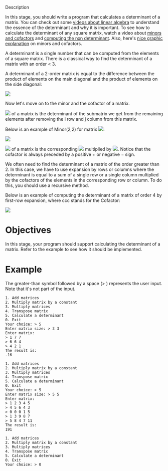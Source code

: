 Description

In this stage, you should write a program that calculates a determinant of a matrix. You can check out some [videos about linear algebra](https://www.youtube.com/playlist?list=PLZHQObOWTQDPD3MizzM2xVFitgF8hE_ab) to understand the essence of the determinant and why it is important. To see how to calculate the determinant of any square matrix, watch a video about [minors and cofactors](https://www.youtube.com/watch?v=KMKd993vG9Q) and [computing the nxn determinant](https://www.youtube.com/watch?v=H9BWRYJNIv4). Also, here's [nice graphic explanation](https://www.mathsisfun.com/algebra/matrix-determinant.html) on minors and cofactors.

A determinant is a single number that can be computed from the elements of a square matrix. There is a classical way to find the determinant of a matrix with an order < 3.

A determinant of a 2-order matrix is equal to the difference between the product of elements on the main diagonal and the product of elements on the side diagonal:

![](https://i.gyazo.com/c2ec3a45ac1cdd126f01e0da78a9eca7.png)

Now let's move on to the minor and the cofactor of a matrix.

![](https://latex.codecogs.com/svg.latex?Minor_{(i,%20j)}) of a matrix is the determinant of the submatrix we get from the remaining elements after removing the i row and j column from this matrix.

Below is an example of Minor(2,2)​ for matrix ![](https://latex.codecogs.com/svg.latex?A_{3%20x%203}):

![](https://i.gyazo.com/31b294d5c9181aa0da98cdb240295819.png)

![](https://latex.codecogs.com/svg.latex?Cofactor_{(i,%20j)} )​ of a matrix is the corresponding ![](https://latex.codecogs.com/svg.latex?Minor_{(i,%20j)}) multiplied by ![](https://latex.codecogs.com/svg.latex?(-1)^{i+j}). Notice that the cofactor is always preceded by a positive + or negative − sign.

We often need to find the determinant of a matrix of the order greater than 2. In this case, we have to use expansion by rows or columns where the determinant is equal to a sum of a single row or a single column multiplied by the cofactors of the elements in the corresponding row or column. To do this, you should use a recursive method.

Below is an example of computing the determinant of a matrix of order 4 by first-row expansion, where ccc stands for the Cofactor:

![](https://i.gyazo.com/be709572081188c0755ec9066d72c27a.png)

#  Objectives

In this stage, your program should support calculating the determinant of a matrix. Refer to the example to see how it should be implemented.
#  Example

The greater-than symbol followed by a space (> ) represents the user input. Note that it's not part of the input.

    1. Add matrices
    2. Multiply matrix by a constant
    3. Multiply matrices
    4. Transpose matrix
    5. Calculate a determinant
    0. Exit
    Your choice: > 5
    Enter matrix size: > 3 3
    Enter matrix:
    > 1 7 7
    > 6 6 4
    > 4 2 1
    The result is:
    -16
    
    1. Add matrices
    2. Multiply matrix by a constant
    3. Multiply matrices
    4. Transpose matrix
    5. Calculate a determinant
    0. Exit
    Your choice: > 5
    Enter matrix size: > 5 5
    Enter matrix:
    > 1 2 3 4 5
    > 4 5 6 4 3
    > 0 0 0 1 5
    > 1 3 9 8 7
    > 5 8 4 7 11
    The result is:
    191
    
    1. Add matrices
    2. Multiply matrix by a constant
    3. Multiply matrices
    4. Transpose matrix
    5. Calculate a determinant
    0. Exit
    Your choice: > 0